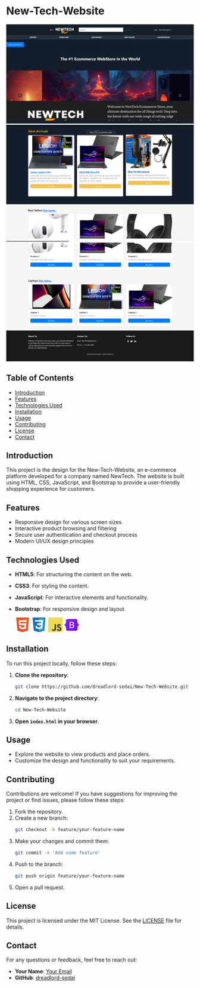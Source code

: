 # New-Tech-Website

![New-Tech-Website](one1.png)
![New-Tech-Website](three.png)
![New-Tech-Website](two.png)

## Table of Contents
- [Introduction](#introduction)
- [Features](#features)
- [Technologies Used](#technologies-used)
- [Installation](#installation)
- [Usage](#usage)
- [Contributing](#contributing)
- [License](#license)
- [Contact](#contact)

## Introduction
This project is the design for the New-Tech-Website, an e-commerce platform developed for a company named NewTech. The website is built using HTML, CSS, JavaScript, and Bootstrap to provide a user-friendly shopping experience for customers.

## Features
- Responsive design for various screen sizes
- Interactive product browsing and filtering
- Secure user authentication and checkout process
- Modern UI/UX design principles

## Technologies Used
- **HTML5**: For structuring the content on the web.
- **CSS3**: For styling the content.
- **JavaScript**: For interactive elements and functionality.
- **Bootstrap**: For responsive design and layout.
  
  <p align="left">
  <img src="https://raw.githubusercontent.com/devicons/devicon/master/icons/html5/html5-original.svg" alt="HTML5" width="40" height="40"/>
  <img src="https://raw.githubusercontent.com/devicons/devicon/master/icons/css3/css3-original.svg" alt="CSS3" width="40" height="40"/>
  <img src="https://raw.githubusercontent.com/devicons/devicon/master/icons/javascript/javascript-original.svg" alt="JavaScript" width="40" height="40"/>
  <img src="https://raw.githubusercontent.com/devicons/devicon/master/icons/bootstrap/bootstrap-original.svg" alt="Bootstrap" width="40" height="40"/>
</p>

## Installation
To run this project locally, follow these steps:

1. **Clone the repository**:
    ```sh
    git clone https://github.com/dreadlord-sedai/New-Tech-Website.git
    ```

2. **Navigate to the project directory**:
    ```sh
    cd New-Tech-Website
    ```

3. **Open `index.html` in your browser**.

## Usage
- Explore the website to view products and place orders.
- Customize the design and functionality to suit your requirements.

## Contributing
Contributions are welcome! If you have suggestions for improving the project or find issues, please follow these steps:

1. Fork the repository.
2. Create a new branch:
    ```sh
    git checkout -b feature/your-feature-name
    ```
3. Make your changes and commit them:
    ```sh
    git commit -m 'Add some feature'
    ```
4. Push to the branch:
    ```sh
    git push origin feature/your-feature-name
    ```
5. Open a pull request.

## License
This project is licensed under the MIT License. See the [LICENSE](LICENSE) file for details.

## Contact
For any questions or feedback, feel free to reach out:

- **Your Name**: [Your Email](mailto:your-email@example.com)
- **GitHub**: [dreadlord-sedai](https://github.com/dreadlord-sedai)
